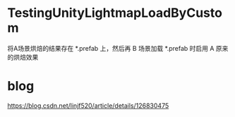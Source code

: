 # TestingUnityLightmapLoadByCustom
将A场景烘焙的结果存在 *.prefab 上，然后再 B 场景加载 *.prefab 时启用 A 原来的烘焙效果

# blog
https://blog.csdn.net/linjf520/article/details/126830475
